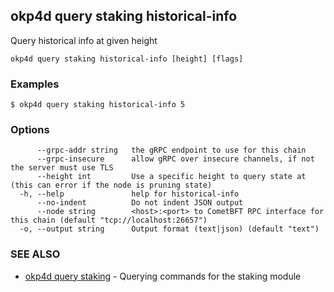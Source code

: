 ## okp4d query staking historical-info

Query historical info at given height

```
okp4d query staking historical-info [height] [flags]
```

### Examples

```
$ okp4d query staking historical-info 5
```

### Options

```
      --grpc-addr string   the gRPC endpoint to use for this chain
      --grpc-insecure      allow gRPC over insecure channels, if not the server must use TLS
      --height int         Use a specific height to query state at (this can error if the node is pruning state)
  -h, --help               help for historical-info
      --no-indent          Do not indent JSON output
      --node string        <host>:<port> to CometBFT RPC interface for this chain (default "tcp://localhost:26657")
  -o, --output string      Output format (text|json) (default "text")
```

### SEE ALSO

* [okp4d query staking](okp4d_query_staking.md)	 - Querying commands for the staking module
